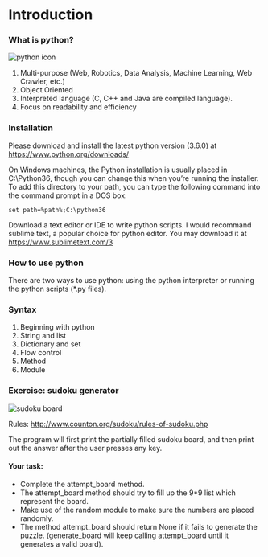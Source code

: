 # Introduction

### What is python?
![python icon](https://realpython.com/learn/python-first-steps/images/pythonlogo.jpg)
1. Multi-purpose (Web, Robotics, Data Analysis, Machine Learning, Web Crawler, etc.)
2. Object Oriented
3. Interpreted language (C, C++ and Java are compiled language).
4. Focus on readability and efficiency

### Installation
Please download and install the latest python version (3.6.0) at https://www.python.org/downloads/

On Windows machines, the Python installation is usually placed in C:\Python36, though you can change this when you’re running the installer. To add this directory to your path, you can type the following command into the command prompt in a DOS box:
```
set path=%path%;C:\python36
```

Download a text editor or IDE to write python scripts. I would recommand sublime text, a popular choice for python editor. You may download it at https://www.sublimetext.com/3

### How to use python

There are two ways to use python: using the python interpreter or running the python scripts (*.py files).

### Syntax
1. Beginning with python
2. String and list
3. Dictionary and set
4. Flow control
5. Method
6. Module

### Exercise: sudoku generator

![sudoku board](https://upload.wikimedia.org/wikipedia/commons/f/ff/Sudoku-by-L2G-20050714.svg)

Rules: http://www.counton.org/sudoku/rules-of-sudoku.php

The program will first print the partially filled sudoku board, and then print out the answer after the user presses any key.

#### Your task:
- Complete the attempt_board method.
- The attempt_board method should try to fill up the 9*9 list which represent the board.
- Make use of the random module to make sure the numbers are placed randomly.
- The method attempt_board should return None if it fails to generate the puzzle. (generate_board will keep calling attempt_board until it generates a valid board).